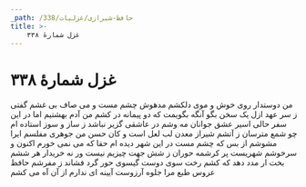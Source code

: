 ```yaml
---
_path: /حافظ-شیرازی/غزلیات/338
title: >-
    غزل شمارهٔ ۳۳۸
---
```

# غزل شمارهٔ ۳۳۸

من دوستدار روی خوش و موی دلکشم
مدهوش چشم مست و می صاف بی غشم
گفتی ز سر عهد ازل یک سخن بگو
آنگه بگویمت که دو پیمانه در کشم
من آدم بهشتیم اما در این سفر
حالی اسیر عشق جوانان مه وشم
در عاشقی گزیر نباشد ز ساز و سوز
استاده ام چو شمع مترسان ز آتشم
شیراز معدن لب لعل است و کان حسن
من جوهری مفلسم ایرا مشوشم
از بس که چشم مست در این شهر دیده ام
حقا که می نمی خورم اکنون و سرخوشم
شهریست پر کرشمه حوران ز شش جهت
چیزیم نیست ور نه خریدار هر ششم
بخت ار مدد دهد که کشم رخت سوی دوست
گیسوی حور گرد فشاند ز مفرشم
حافظ عروس طبع مرا جلوه آرزوست
آیینه ای ندارم از آن آه می کشم
